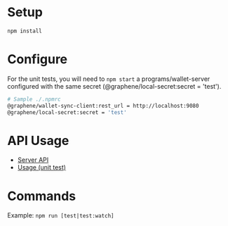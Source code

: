 # Setup
```bash
npm install
```

# Configure
For the unit tests, you will need to `npm start` a programs/wallet-server configured with the same secret (@graphene/local-secret:secret = 'test').
```sh
# Sample ./.npmrc
@graphene/wallet-sync-client:rest_url = http://localhost:9080
@graphene/local-secret:secret = 'test'
```

# API Usage
* [Server API](./src/WalletSyncApi.js)
* [Usage (unit test)](./test)

# Commands
Example: `npm run [test|test:watch]`
